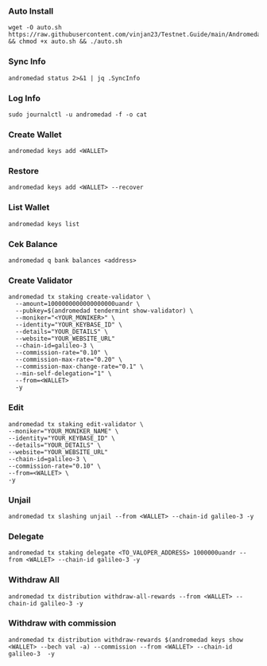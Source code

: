 ### Auto Install
```
wget -O auto.sh https://raw.githubusercontent.com/vinjan23/Testnet.Guide/main/Andromeda/auto.sh && chmod +x auto.sh && ./auto.sh
```
### Sync Info
```
andromedad status 2>&1 | jq .SyncInfo
```
### Log Info
```
sudo journalctl -u andromedad -f -o cat

```
### Create Wallet
```
andromedad keys add <WALLET>
```
### Restore
```
andromedad keys add <WALLET> --recover
```
### List Wallet
```
andromedad keys list
```
### Cek Balance
```
andromedad q bank balances <address>
```

### Create Validator
```
andromedad tx staking create-validator \
  --amount=1000000000000000000uandr \
  --pubkey=$(andromedad tendermint show-validator) \
  --moniker="<YOUR_MONIKER>" \
  --identity="YOUR_KEYBASE_ID" \
  --details="YOUR_DETAILS" \
  --website="YOUR_WEBSITE_URL"
  --chain-id=galileo-3 \
  --commission-rate="0.10" \
  --commission-max-rate="0.20" \
  --commission-max-change-rate="0.1" \
  --min-self-delegation="1" \
  --from=<WALLET>
  -y
  ```
  ### Edit 
  ```
andromedad tx staking edit-validator \
--moniker="YOUR_MONIKER_NAME" \
--identity="YOUR_KEYBASE_ID" \
--details="YOUR_DETAILS" \
--website="YOUR_WEBSITE_URL"
--chain-id=galileo-3 \
--commission-rate="0.10" \
--from=<WALLET> \
-y
```
### Unjail
```
andromedad tx slashing unjail --from <WALLET> --chain-id galileo-3 -y
```
### Delegate
```
andromedad tx staking delegate <TO_VALOPER_ADDRESS> 1000000uandr --from <WALLET> --chain-id galileo-3 -y
```
### Withdraw All
```
andromedad tx distribution withdraw-all-rewards --from <WALLET> --chain-id galileo-3 -y
```
### Withdraw with commission
```
andromedad tx distribution withdraw-rewards $(andromedad keys show <WALLET> --bech val -a) --commission --from <WALLET> --chain-id galileo-3  -y
```
